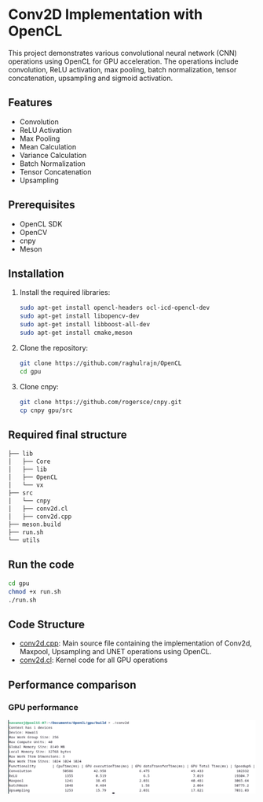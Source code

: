 # Conv2D Implementation with OpenCL

This project demonstrates various convolutional neural network (CNN) operations using OpenCL for GPU acceleration. The operations include convolution, ReLU activation, max pooling, batch normalization, tensor concatenation, upsampling and sigmoid activation.

## Features

- Convolution
- ReLU Activation
- Max Pooling
- Mean Calculation
- Variance Calculation
- Batch Normalization
- Tensor Concatenation
- Upsampling

## Prerequisites

- OpenCL SDK
- OpenCV
- cnpy
- Meson

## Installation

1. Install the required libraries:

    ```sh
    sudo apt-get install opencl-headers ocl-icd-opencl-dev
    sudo apt-get install libopencv-dev
    sudo apt-get install libboost-all-dev
    sudo apt-get install cmake,meson
    ```

2. Clone the repository:

    ```sh
    git clone https://github.com/raghulrajn/OpenCL
    cd gpu
    ```

3. Clone cnpy:

    ```sh
   git clone https://github.com/rogersce/cnpy.git
   cp cnpy gpu/src
    ```
## Required final structure
```
├── lib
│   ├── Core
│   ├── lib
│   ├── OpenCL
│   └── vx
├── src
│   └── cnpy
│   ├── conv2d.cl
│   ├── conv2d.cpp
├── meson.build
├── run.sh
└── utils
 ```

## Run the code 

```sh
cd gpu
chmod +x run.sh
./run.sh
```

## Code Structure

- [conv2d.cpp](src/conv2d.cpp): Main source file containing the implementation of Conv2d, Maxpool, Upsampling and UNET operations using OpenCL.
- [conv2d.cl](src/conv2d.cl): Kernel code for all GPU operations

## Performance comparison
### GPU performance
![gpu](./utils/gpu.png)

